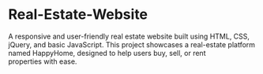 # Real-Estate-Website
A responsive and user-friendly real estate website built using HTML, CSS, jQuery, and basic JavaScript. This project showcases a real-estate platform named HappyHome, designed to help users buy, sell, or rent properties with ease.
